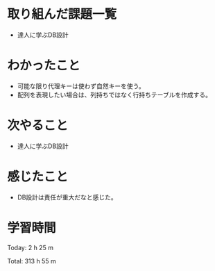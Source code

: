 # 取り組んだ課題一覧
- 達人に学ぶDB設計

# わかったこと
- 可能な限り代理キーは使わず自然キーを使う。
- 配列を表現したい場合は、列持ちではなく行持ちテーブルを作成する。

# 次やること
- 達人に学ぶDB設計

# 感じたこと
- DB設計は責任が重大だなと感じた。

# 学習時間
Today: 2 h 25 m

Total: 313 h 55 m

